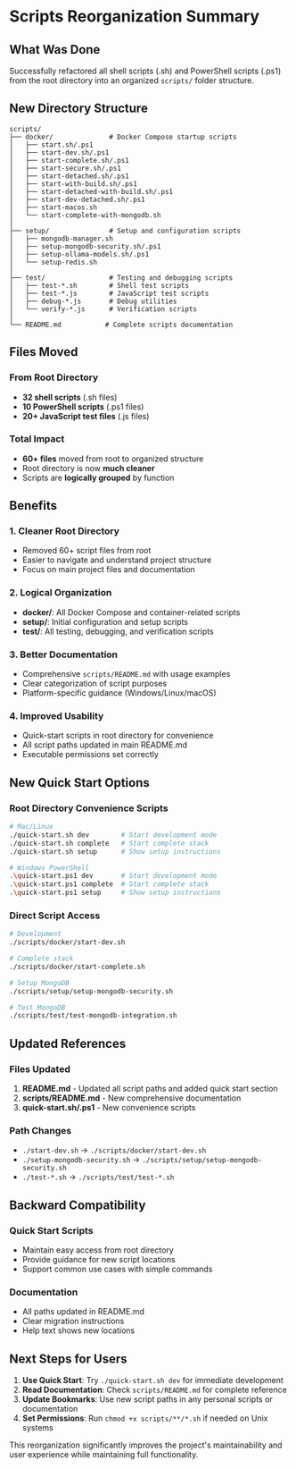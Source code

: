 # Scripts Reorganization Summary

## What Was Done

Successfully refactored all shell scripts (.sh) and PowerShell scripts (.ps1) from the root directory into an organized `scripts/` folder structure.

## New Directory Structure

```
scripts/
├── docker/              # Docker Compose startup scripts
│   ├── start.sh/.ps1
│   ├── start-dev.sh/.ps1
│   ├── start-complete.sh/.ps1
│   ├── start-secure.sh/.ps1
│   ├── start-detached.sh/.ps1
│   ├── start-with-build.sh/.ps1
│   ├── start-detached-with-build.sh/.ps1
│   ├── start-dev-detached.sh/.ps1
│   ├── start-macos.sh
│   └── start-complete-with-mongodb.sh
│
├── setup/               # Setup and configuration scripts
│   ├── mongodb-manager.sh
│   ├── setup-mongodb-security.sh/.ps1
│   ├── setup-ollama-models.sh/.ps1
│   └── setup-redis.sh
│
├── test/                # Testing and debugging scripts
│   ├── test-*.sh        # Shell test scripts
│   ├── test-*.js        # JavaScript test scripts
│   ├── debug-*.js       # Debug utilities
│   └── verify-*.js      # Verification scripts
│
└── README.md           # Complete scripts documentation
```

## Files Moved

### From Root Directory
- **32 shell scripts** (.sh files)
- **10 PowerShell scripts** (.ps1 files)
- **20+ JavaScript test files** (.js files)

### Total Impact
- **60+ files** moved from root to organized structure
- Root directory is now **much cleaner**
- Scripts are **logically grouped** by function

## Benefits

### 1. **Cleaner Root Directory**
- Removed 60+ script files from root
- Easier to navigate and understand project structure
- Focus on main project files and documentation

### 2. **Logical Organization**
- **docker/**: All Docker Compose and container-related scripts
- **setup/**: Initial configuration and setup scripts
- **test/**: All testing, debugging, and verification scripts

### 3. **Better Documentation**
- Comprehensive `scripts/README.md` with usage examples
- Clear categorization of script purposes
- Platform-specific guidance (Windows/Linux/macOS)

### 4. **Improved Usability**
- Quick-start scripts in root directory for convenience
- All script paths updated in main README.md
- Executable permissions set correctly

## New Quick Start Options

### Root Directory Convenience Scripts
```bash
# Mac/Linux
./quick-start.sh dev        # Start development mode
./quick-start.sh complete   # Start complete stack
./quick-start.sh setup      # Show setup instructions

# Windows PowerShell
.\quick-start.ps1 dev       # Start development mode
.\quick-start.ps1 complete  # Start complete stack
.\quick-start.ps1 setup     # Show setup instructions
```

### Direct Script Access
```bash
# Development
./scripts/docker/start-dev.sh

# Complete stack
./scripts/docker/start-complete.sh

# Setup MongoDB
./scripts/setup/setup-mongodb-security.sh

# Test MongoDB
./scripts/test/test-mongodb-integration.sh
```

## Updated References

### Files Updated
1. **README.md** - Updated all script paths and added quick start section
2. **scripts/README.md** - New comprehensive documentation
3. **quick-start.sh/.ps1** - New convenience scripts

### Path Changes
- `./start-dev.sh` → `./scripts/docker/start-dev.sh`
- `./setup-mongodb-security.sh` → `./scripts/setup/setup-mongodb-security.sh`
- `./test-*.sh` → `./scripts/test/test-*.sh`

## Backward Compatibility

### Quick Start Scripts
- Maintain easy access from root directory
- Provide guidance for new script locations
- Support common use cases with simple commands

### Documentation
- All paths updated in README.md
- Clear migration instructions
- Help text shows new locations

## Next Steps for Users

1. **Use Quick Start**: Try `./quick-start.sh dev` for immediate development
2. **Read Documentation**: Check `scripts/README.md` for complete reference
3. **Update Bookmarks**: Use new script paths in any personal scripts or documentation
4. **Set Permissions**: Run `chmod +x scripts/**/*.sh` if needed on Unix systems

This reorganization significantly improves the project's maintainability and user experience while maintaining full functionality.
